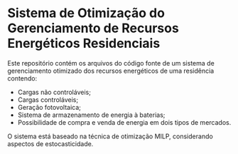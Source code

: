 # Sistema de Otimização do Gerenciamento de Recursos Energéticos Residenciais

Este repositório contém os arquivos do código fonte de um sistema de gerenciamento otimizado dos recursos energéticos de uma residência contendo:

- Cargas não controláveis;
- Cargas controláveis;
- Geração fotovoltaica;
- Sistema de armazenamento de energia à baterias;
- Possibilidade de compra e venda de energia em dois tipos de mercados.

O sistema está baseado na técnica de otimização MILP, considerando aspectos de estocasticidade.


